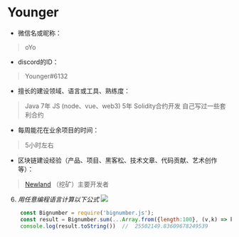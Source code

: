 # Younger

* 微信名或昵称：
> oYo

* discord的ID：
> Younger#6132

* 擅长的建设领域、语言或工具、熟练度：
> Java 7年
> JS (node、vue、web3)  5年
> Solidity合约开发 自己写过一些套利合约

* 每周能花在业余项目的时间：
> 5小时左右

* 区块链建设经验（产品、项目、黑客松、技术文章、代码贡献、艺术创作等）：
> [Newland](https://newland.finance) （挖矿）主要开发者

6. *用任意编程语言计算以下公式*
![](https://latex.codecogs.com/svg.image?\sum_{n=1}^{100}\left&space;(n^{3}-\sqrt[3]{n}&space;\right&space;))

```javascript
    const Bignumber = require('bignumber.js');
    const result = Bignumber.sum(...Array.from({length:100}, (v,k) => k + 1).map(n => n**3 - Math.cbrt(n)))
    console.log(result.toString())  //  25502149.83609678249539
```
